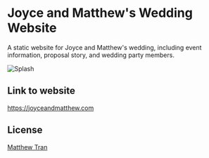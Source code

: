 # Joyce and Matthew's Wedding Website

A static website for Joyce and Matthew's wedding, including event information, proposal story, and wedding party members.

![Splash]()

## Link to website

https://joyceandmatthew.com

## License
[Matthew Tran](https://matthewhaotran.github.io)